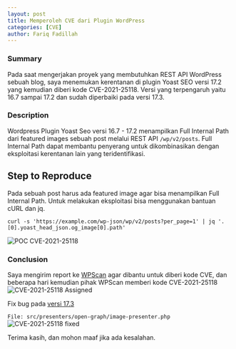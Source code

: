 ```yaml
---
layout: post
title: Memperoleh CVE dari Plugin WordPress
categories: [CVE]
author: Fariq Fadillah
---
```


### Summary
Pada saat mengerjakan proyek yang membutuhkan REST API WordPress sebuah blog, saya menemukan kerentanan di plugin Yoast SEO versi 17.2 yang kemudian diberi kode CVE-2021-25118. Versi yang terpengaruh yaitu 16.7 sampai 17.2 dan sudah diperbaiki pada versi 17.3.

### Description
Wordpress Plugin Yoast Seo versi 16.7 - 17.2 menampilkan Full Internal Path dari featured images sebuah post melalui REST API `/wp/v2/posts`. Full Internal Path dapat membantu penyerang untuk dikombinasikan dengan eksploitasi kerentanan lain yang teridentifikasi.

## Step to Reproduce
Pada sebuah post harus ada featured image agar bisa menampilkan Full Internal Path.
Untuk melakukan eksploitasi bisa menggunakan bantuan cURL dan jq.
```
curl -s 'https://example.com/wp-json/wp/v2/posts?per_page=1' | jq '.[0].yoast_head_json.og_image[0].path' 
```
<img src="https://infosec.zerobyte.id/images/CVE-2021-25118-poc.png" alt="POC CVE-2021-25118">

### Conclusion
Saya mengirim report ke [WPScan](https://wpscan.com/submit) agar dibantu untuk diberi kode CVE, dan beberapa hari kemudian pihak WPScan memberi kode CVE-2021-25118
<img src="https://infosec.zerobyte.id/images/CVE-2021-25118-assigned.png" alt="CVE-2021-25118 Assigned">

Fix bug pada [versi 17.3](https://plugins.trac.wordpress.org/changeset/2608691)

`File: src/presenters/open-graph/image-presenter.php` 
<img src="https://infosec.zerobyte.id/images/CVE-2021-25118-fix.png" alt="CVE-2021-25118 fixed">

Terima kasih, dan mohon maaf jika ada kesalahan.
